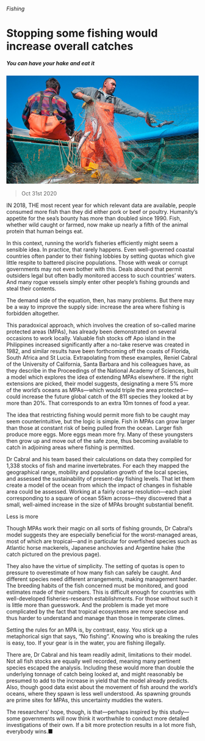 ###### Fishing

# Stopping some fishing would increase overall catches 

##### You can have your hake and eat it 

![image](images/20201031_STP004_0.jpg) 

> Oct 31st 2020 

IN 2018, THE most recent year for which relevant data are available, people consumed more fish than they did either pork or beef or poultry. Humanity’s appetite for the sea’s bounty has more than doubled since 1990. Fish, whether wild caught or farmed, now make up nearly a fifth of the animal protein that human beings eat.

In this context, running the world’s fisheries efficiently might seem a sensible idea. In practice, that rarely happens. Even well-governed coastal countries often pander to their fishing lobbies by setting quotas which give little respite to battered piscine populations. Those with weak or corrupt governments may not even bother with this. Deals abound that permit outsiders legal but often badly monitored access to such countries’ waters. And many rogue vessels simply enter other people’s fishing grounds and steal their contents.


The demand side of the equation, then, has many problems. But there may be a way to improve the supply side: increase the area where fishing is forbidden altogether.

This paradoxical approach, which involves the creation of so-called marine protected areas (MPAs), has already been demonstrated on several occasions to work locally. Valuable fish stocks off Apo island in the Philippines increased significantly after a no-take reserve was created in 1982, and similar results have been forthcoming off the coasts of Florida, South Africa and St Lucia. Extrapolating from these examples, Reniel Cabral of the University of California, Santa Barbara and his colleagues have, as they describe in the Proceedings of the National Academy of Sciences, built a model which explores the idea of extending MPAs elsewhere. If the right extensions are picked, their model suggests, designating a mere 5% more of the world’s oceans as MPAs—which would triple the area protected—could increase the future global catch of the 811 species they looked at by more than 20%. That corresponds to an extra 10m tonnes of food a year.

The idea that restricting fishing would permit more fish to be caught may seem counterintuitive, but the logic is simple. Fish in MPAs can grow larger than those at constant risk of being pulled from the ocean. Larger fish produce more eggs. More eggs mean more fry. Many of these youngsters then grow up and move out of the safe zone, thus becoming available to catch in adjoining areas where fishing is permitted.

Dr Cabral and his team based their calculations on data they compiled for 1,338 stocks of fish and marine invertebrates. For each they mapped the geographical range, mobility and population growth of the local species, and assessed the sustainability of present-day fishing levels. That let them create a model of the ocean from which the impact of changes in fishable area could be assessed. Working at a fairly coarse resolution—each pixel corresponding to a square of ocean 55km across—they discovered that a small, well-aimed increase in the size of MPAs brought substantial benefit.

Less is more

Though MPAs work their magic on all sorts of fishing grounds, Dr Cabral’s model suggests they are especially beneficial for the worst-managed areas, most of which are tropical—and in particular for overfished species such as Atlantic horse mackerels, Japanese anchovies and Argentine hake (the catch pictured on the previous page).

They also have the virtue of simplicity. The setting of quotas is open to pressure to overestimate of how many fish can safely be caught. And different species need different arrangements, making management harder. The breeding habits of the fish concerned must be monitored, and good estimates made of their numbers. This is difficult enough for countries with well-developed fisheries-research establishments. For those without such it is little more than guesswork. And the problem is made yet more complicated by the fact that tropical ecosystems are more speciose and thus harder to understand and manage than those in temperate climes.

Setting the rules for an MPA is, by contrast, easy. You stick up a metaphorical sign that says, “No fishing”. Knowing who is breaking the rules is easy, too. If your gear is in the water, you are fishing illegally.

There are, Dr Cabral and his team readily admit, limitations to their model. Not all fish stocks are equally well recorded, meaning many pertinent species escaped the analysis. Including these would more than double the underlying tonnage of catch being looked at, and might reasonably be presumed to add to the increase in yield that the model already predicts. Also, though good data exist about the movement of fish around the world’s oceans, where they spawn is less well understood. As spawning grounds are prime sites for MPAs, this uncertainty muddies the waters.

The researchers’ hope, though, is that—perhaps inspired by this study—some governments will now think it worthwhile to conduct more detailed investigations of their own. If a bit more protection results in a lot more fish, everybody wins.■

